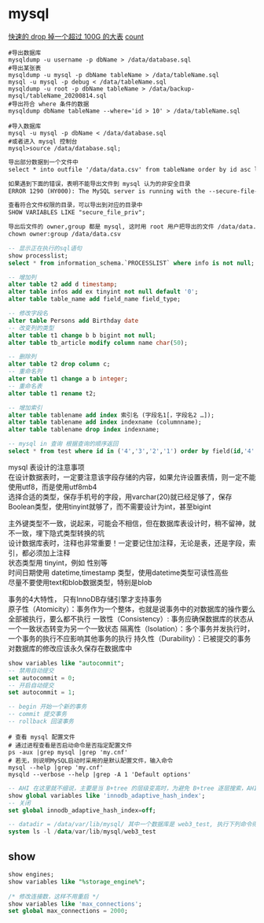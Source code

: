 # mysql

[快速的 drop 掉一个超过 100G 的大表](https://blog.duhbb.com/2023/03/27922.html)
[count](https://blog.duhbb.com/2023/03/28813.html)

```shell
#导出数据库
mysqldump -u username -p dbName > /data/database.sql
#导出某张表
mysqldump -u mysql -p dbName tableName > /data/tableName.sql
mysql -u mysql -p debug < /data/tableName.sql
mysqldump -u root -p dbName tableName > /data/backup-mysql/tableName_20200814.sql
#导出符合 where 条件的数据
mysqldump dbName tableName --where='id > 10' > /data/tableName.sql

#导入数据库
mysql -u mysql -p dbName < /data/database.sql
#或者进入 mysql 控制台
mysql>source /data/database.sql;
```

```txt
导出部分数据到一个文件中
select * into outfile '/data/data.csv' from tableName order by id asc limit 100;

如果遇到下面的错误，表明不能导出文件到 mysql 认为的非安全目录
ERROR 1290 (HY000): The MySQL server is running with the --secure-file-priv option so it cannot execute this statement

查看符合文件权限的目录，可以导出到对应的目录中
SHOW VARIABLES LIKE "secure_file_priv";

导出后文件的 owner,group 都是 mysql, 这时用 root 用户把导出的文件 /data/data.csv 修改为默认的用户
chown owner:group /data/data.csv
```

```sql
-- 显示正在执行的sql语句
show processlist;
select * from information_schema.`PROCESSLIST` where info is not null;

-- 增加列
alter table t2 add d timestamp;
alter table infos add ex tinyint not null default '0';
alter table table_name add field_name field_type;

-- 修改字段名
alter table Persons add Birthday date
-- 改变列的类型
alter table t1 change b b bigint not null;
alter table tb_article modify column name char(50);

-- 删除列
alter table t2 drop column c;
-- 重命名列
alter table t1 change a b integer;
-- 重命名表
alter table t1 rename t2;

-- 增加索引
alter table tablename add index 索引名 (字段名1[，字段名2 …]);
alter table tablename add index indexname (columnname);
alter table tablename drop index indexname;

-- mysql in 查询 根据查询的顺序返回
select * from test where id in ('4','3','2','1') order by field(id,'4','3','2','1');
```

mysql 表设计的注意事项  
在设计数据表时，一定要注意该字段存储的内容，如果允许设置表情，则一定不能使用utf8，而是使用utf8mb4  
选择合适的类型，保存手机号的字段，用varchar(20)就已经足够了，保存Boolean类型，使用tinyint就够了，而不需要设计为int，甚至bigint  

主外键类型不一致，说起来，可能会不相信，但在数据库表设计时，稍不留神，就不一致，埋下隐式类型转换的坑  
设计数据库表时，注释也非常重要！一定要记住加注释，无论是表，还是字段，索引，都必须加上注释  
状态类型用 tinyint，例如 性别等  
时间日期使用 datetime,timestamp 类型，使用datetime类型可读性高些  
尽量不要使用text和blob数据类型，特别是blob

事务的4大特性， 只有InnoDB存储引擎才支持事务  
原子性（Atomicity）：事务作为一个整体，也就是说事务中的对数据库的操作要么全部被执行，要么都不执行
一致性（Consistency）: 事务应确保数据库的状态从一个一致状态转变为另一个一致状态
隔离性（Isolation）：多个事务并发执行时，一个事务的执行不应影响其他事务的执行
持久性（Durability）：已被提交的事务对数据库的修改应该永久保存在数据库中

```sql
show variables like "autocommit";
-- 禁用自动提交
set autocommit = 0;
-- 开启自动提交
set autocommit = 1;

-- begin 开始一个新的事务
-- commit 提交事务
-- rollback 回滚事务
```

```shell
# 查看 mysql 配置文件
# 通过进程查看是否启动命令是否指定配置文件
ps -aux |grep mysql |grep 'my.cnf'
# 若无，则说明MySQL启动时采用的是默认配置文件，输入命令
mysql --help |grep 'my.cnf'
mysqld --verbose --help |grep -A 1 'Default options'
```

```sql
-- AHI 在这里就不细说，主要是当 B+tree 的层级变高时，为避免 B+tree 逐层搜索，AHI 能根据某个检索条件，直接查询到对应的数据页，跳过逐层定位的步骤。其次 AHI 会占用 1/16 的 Buffer Pool 的大小，如果线上表数据不是特别大，不是超高并发，不建议将开启 AHI，可以考虑关闭 AHI 功能
show global variables like 'innodb_adaptive_hash_index';
-- 关闭
set global innodb_adaptive_hash_index=off;

-- datadir = /data/var/lib/mysql/ 其中一个数据库是 web3_test, 执行下列命令得到表结构和索引
system ls -l /data/var/lib/mysql/web3_test
```

## show

```sql
show engines;
show variables like "%storage_engine%";
    
/* 修改连接数，这样不用重启 */
show variables like 'max_connections';
set global max_connections = 2000;
```
